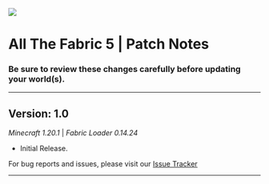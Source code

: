[![](https://www.bisecthosting.com/images/CF/ATF5/BH_NU_PROMO.webp)](https://bisecthosting.com/AMPZ?r=github_ATF5)

# All The Fabric 5 | Patch Notes
### Be sure to review these changes carefully before updating your world(s).

---
## Version: 1.0

_Minecraft 1.20.1_ | _Fabric Loader 0.14.24_

- Initial Release.

For bug reports and issues, please visit our [Issue Tracker](https://github.com/AMPZNetwork/All-The-Fabric-5)

---
